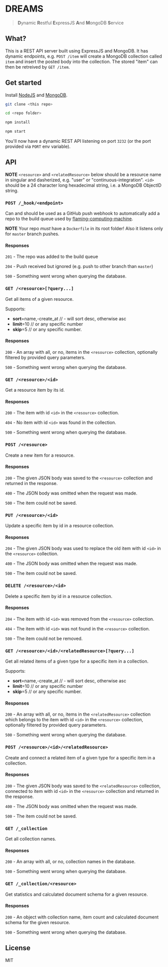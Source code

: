 DREAMS
=======

> **D**ynamic **R**estful **E**xpressJS **A**nd **M**ongoDB **S**ervice

## What?

This is a REST API server built using ExpressJS and MongoDB.
It has dynamic endpoints, e.g. `POST /item` will create a MongoDB collection called `item` and insert the posted body into the collection. The stored "item" can then be retreived by `GET /item`.

## Get started

Install [NodeJS](http://nodejs.org/download/) and [MongoDB](https://www.mongodb.org/downloads).


```bash
git clone <this repo>

cd <repo folder>

npm install

npm start
```

You'll now have a dynamic REST API listening on port `3232` (or the port provided via `PORT` env variable).

## API

**NOTE** `<resource>` and `<relatedResource>` below should be a resource name in singular and dasherized, e.g. "user" or "continuous-integration". `<id>` should be a 24 character long hexadecimal string, i.e. a MongoDB ObjectID string.

### `POST /_hook/<endpoint>`

Can and should be used as a GitHub push webhook to automatically add a repo to the build queue used by [flaming-computing-machine](https://github.com/Softhouse/flaming-computing-machine).

**NOTE** Your repo *must* have a `Dockerfile` in its root folder! Also it listens only for `master` branch pushes.

#### Responses

`201` - The repo was added to the build queue

`204` - Push received but ignored (e.g. push to other branch than `master`)

`500` - Something went wrong when querying the database.


### `GET /<resource>[?query...]`

Get all items of a given resource.

Supports:

- **sort**=name,-create_at // - will sort desc, otherwise asc
- **limit**=10 // or any specific number
- **skip**=5 // or any specific number.
#### Responses

`200` - An array with all, or no, items in the `<resource>` collection, optionally filtered by provided query parameters.

`500` - Something went wrong when querying the database.


### `GET /<resource>/<id>`

Get a resource item by its id.

#### Responses

`200` - The item with id `<id>` in the `<resource>` collection.

`404` - No item with id `<id>` was found in the collection.

`500` - Something went wrong when querying the database.


### `POST /<resource>`

Create a new item for a resource.

#### Responses

`200` - The given JSON body was saved to the `<resource>` collection and returned in the response.

`400` - The JSON body was omitted when the request was made.

`500` - The item could not be saved.


### `PUT /<resource>/<id>`

Update a specific item by id in a resource collection.

#### Responses

`204` - The given JSON body was used to replace the old item with id `<id>` in the `<resource>` collection.

`400` - The JSON body was omitted when the request was made.

`500` - The item could not be saved.


### `DELETE /<resource>/<id>`

Delete a specific item by id in a resource collection.

#### Responses

`204` - The item with id `<id>` was removed from the `<resource>` collection.

`404` - The item with id `<id>` was not found in the `<resource>` collection.

`500` - The item could not be removed.


### `GET /<resource>/<id>/<relatedResource>[?query...]`

Get all related items of a given type for a specific item in a collection.

Supports:

- **sort**=name,-create_at // - will sort desc, otherwise asc
- **limit**=10 // or any specific number
- **skip**=5 // or any specific number.

#### Responses

`200` - An array with all, or no, items in the `<relatedResource>` collection which belongs to the item with id `<id>` in the `<resource>` collection, optionally filtered by provided query parameters.

`500` - Something went wrong when querying the database.


### `POST /<resource>/<id>/<relatedResource>`

Create and connect a related item of a given type for a specific item in a collection.

#### Responses

`200` - The given JSON body was saved to the `<relatedResource>` collection, connected to item with id `<id>` in the `<resource>` collection and returned in the response.

`400` - The JSON body was omitted when the request was made.

`500` - The item could not be saved.


### `GET /_collection`

Get all collection names.

#### Responses

`200` - An array with all, or no, collection names in the database.

`500` - Something went wrong when querying the database.


### `GET /_collection/<resource>`

Get statistics and calculated document schema for a given resource.

#### Responses

`200` - An object with collection name, item count and calculated document schema for the given resource.

`500` - Something went wrong when querying the database.


## License

MIT
